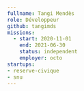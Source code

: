 ```yaml
---
fullname: Tangi Mendès
role: Développeur
github: tangimds
missions:
  - start: 2020-11-01
    end: 2021-06-30
    status: independent
    employer: octo
startups:
- reserve-civique
- snu
---
```

